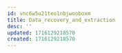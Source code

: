 ```yaml
---
id: vnc6w5u21teo1nbjwooboxm
title: Data_recovery_and_extraction
desc: ''
updated: 1716129218570
created: 1716129218570
---
```

